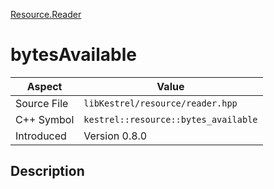 [Resource.Reader](index.md)
# bytesAvailable
| Aspect | Value |
| --- | --- |
| Source File | `libKestrel/resource/reader.hpp` |
| C++ Symbol | `kestrel::resource::bytes_available` |
| Introduced | Version 0.8.0 |
## Description
